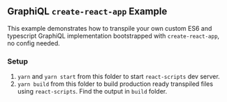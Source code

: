 ## GraphiQL `create-react-app` Example

This example demonstrates how to transpile your own custom ES6 and typescript GraphiQL implementation bootstrapped with `create-react-app`, no config needed.

### Setup

1. `yarn` and `yarn start` from this folder to start `react-scripts` dev server.
1. `yarn build` from this folder to build production ready transpiled files using `react-scripts`. Find the output in `build` folder.
